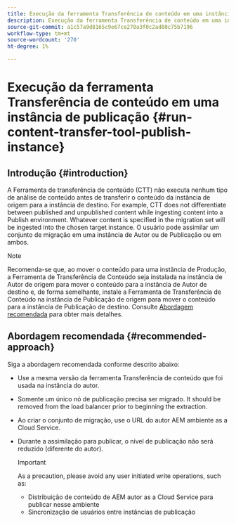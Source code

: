 ```yaml
---
title: Execução da ferramenta Transferência de conteúdo em uma instância de publicação
description: Execução da ferramenta Transferência de conteúdo em uma instância de publicação
source-git-commit: a1c57a9d8165c9e67ce270a3f0c2ad80c75b7196
workflow-type: tm+mt
source-wordcount: '270'
ht-degree: 1%

---
```



# Execução da ferramenta Transferência de conteúdo em uma instância de publicação {#run-content-transfer-tool-publish-instance}

## Introdução {#introduction}

A Ferramenta de transferência de conteúdo (CTT) não executa nenhum tipo de análise de conteúdo antes de transferir o conteúdo da instância de origem para a instância de destino. For example, CTT does not differentiate between published and unpublished content while ingesting content into a Publish environment. Whatever content is specified in the migration set will be ingested into the chosen target instance. O usuário pode assimilar um conjunto de migração em uma instância de Autor ou de Publicação ou em ambos.

>[!NOTE]
>Recomenda-se que, ao mover o conteúdo para uma instância de Produção, a Ferramenta de Transferência de Conteúdo seja instalada na instância de Autor de origem para mover o conteúdo para a instância de Autor de destino e, de forma semelhante, instale a Ferramenta de Transferência de Conteúdo na instância de Publicação de origem para mover o conteúdo para a instância de Publicação de destino. Consulte [Abordagem recomendada](#recommended-approach) para obter mais detalhes.

## Abordagem recomendada {#recommended-approach}

Siga a abordagem recomendada conforme descrito abaixo:

* Use a mesma versão da ferramenta Transferência de conteúdo que foi usada na instância do autor.

* Somente um único nó de publicação precisa ser migrado. It should be removed from the load balancer prior to beginning the extraction.

* Ao criar o conjunto de migração, use o URL do autor AEM ambiente as a Cloud Service.

* Durante a assimilação para publicar, o nível de publicação não será reduzido (diferente do autor).

   >[!IMPORTANT]
   >As a precaution, please avoid any user initiated write operations, such as:
   > * Distribuição de conteúdo de AEM autor as a Cloud Service para publicar nesse ambiente
   > * Sincronização de usuários entre instâncias de publicação


